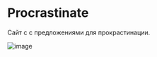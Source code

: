 # Procrastinate
Сайт с с предложениями для прокрастинации.

![image](https://user-images.githubusercontent.com/90614997/197901139-afea4396-f782-4dee-847f-56168aab649c.png)
